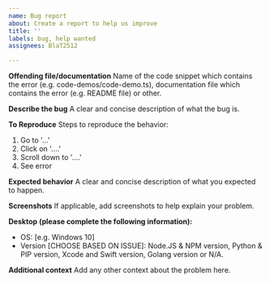 ```yaml
---
name: Bug report
about: Create a report to help us improve
title: ''
labels: bug, help wanted
assignees: BlaT2512

---
```


**Offending file/documentation**
Name of the code snippet which contains the error (e.g. code-demos/code-demo.ts), documentation file which contains the error (e.g. README file) or other.

**Describe the bug**
A clear and concise description of what the bug is.

**To Reproduce**
Steps to reproduce the behavior:
1. Go to '...'
2. Click on '....'
3. Scroll down to '....'
4. See error

**Expected behavior**
A clear and concise description of what you expected to happen.

**Screenshots**
If applicable, add screenshots to help explain your problem.

**Desktop (please complete the following information):**
 - OS: [e.g. Windows 10]
 - Version [CHOOSE BASED ON ISSUE]: Node.JS & NPM version, Python & PIP version, Xcode and Swift version, Golang version or N/A.

**Additional context**
Add any other context about the problem here.
